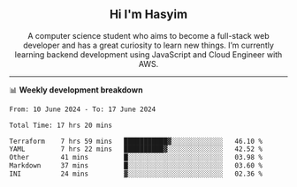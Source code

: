 <h2 align="center">Hi I'm Hasyim</h2>

<p align="center">A computer science student who aims to become a full-stack web developer and has a great curiosity to learn new things. I’m currently learning backend development using JavaScript and Cloud Engineer with AWS.</p>

---

📊 **Weekly development breakdown**

<!--START_SECTION:waka-->

```txt
From: 10 June 2024 - To: 17 June 2024

Total Time: 17 hrs 20 mins

Terraform    7 hrs 59 mins   ███████████▓░░░░░░░░░░░░░   46.10 %
YAML         7 hrs 22 mins   ██████████▓░░░░░░░░░░░░░░   42.52 %
Other        41 mins         █░░░░░░░░░░░░░░░░░░░░░░░░   03.98 %
Markdown     37 mins         █░░░░░░░░░░░░░░░░░░░░░░░░   03.60 %
INI          24 mins         ▓░░░░░░░░░░░░░░░░░░░░░░░░   02.36 %
```

<!--END_SECTION:waka-->


<!-- - You can reach me on **hasyim11c@gmail.com** -->
